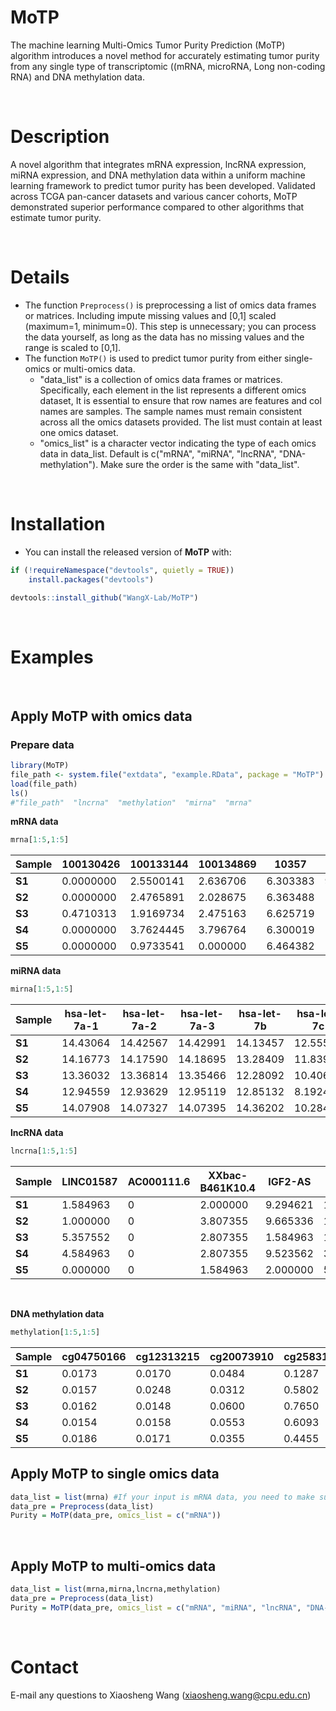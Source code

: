 # MoTP

The machine learning Multi-Omics Tumor Purity Prediction (MoTP) algorithm introduces a novel method for accurately estimating tumor purity from any single type of transcriptomic ((mRNA, microRNA, Long non-coding RNA) and DNA methylation data.



&nbsp;
&nbsp;

# Description

A novel algorithm that integrates mRNA expression, lncRNA expression, miRNA expression, and DNA methylation data within a uniform  machine learning framework to predict tumor purity has been developed.  Validated across TCGA pan-cancer datasets and various cancer cohorts,  MoTP demonstrated superior performance compared to other algorithms that estimate tumor purity.



&nbsp;

# Details

+ The function `Preprocess()` is preprocessing a list of omics data frames or matrices. Including impute missing values and [0,1] scaled (maximum=1, minimum=0). This step is unnecessary; you can process the data yourself, as long as the data has no missing values and the range is scaled to [0,1].
+ The function `MoTP()` is used to predict tumor purity from either single-omics or multi-omics data.
  + "data_list" is a collection of omics data frames or matrices. Specifically, each element in the list represents a different omics dataset, It is essential to ensure that row names are features and col names are samples. The sample names must remain consistent across all the omics datasets provided. The list must contain at least one omics dataset.
  + "omics_list" is a character vector indicating the type of each omics data in data_list. Default is c("mRNA", "miRNA", "lncRNA", "DNA-methylation"). Make sure the order is the same with "data_list".

&nbsp;
&nbsp;

# Installation

- You can install the released version of **MoTP** with:
  &nbsp;

```R
if (!requireNamespace("devtools", quietly = TRUE))
    install.packages("devtools")

devtools::install_github("WangX-Lab/MoTP")
```

&nbsp;
&nbsp;

# Examples

&nbsp;
&nbsp;

## **Apply MoTP with omics data** 

### **Prepare data**

```R
library(MoTP)
file_path <- system.file("extdata", "example.RData", package = "MoTP")
load(file_path)
ls()
#"file_path"  "lncrna"  "methylation"  "mirna"  "mrna"
```



**mRNA data**

```R
mrna[1:5,1:5]
```

| Sample | 100130426 | 100133144 | 100134869 | 10357    | 10431     |
| ------ | --------- | --------- | --------- | -------- | --------- |
| **S1** | 0.0000000 | 2.5500141 | 2.636706  | 6.303383 | 9.529827  |
| **S2** | 0.0000000 | 2.4765891 | 2.028675  | 6.363488 | 10.392884 |
| **S3** | 0.4710313 | 1.9169734 | 2.475163  | 6.625719 | 10.671783 |
| **S4** | 0.0000000 | 3.7624445 | 3.796764  | 6.300019 | 10.914296 |
| **S5** | 0.0000000 | 0.9733541 | 0.000000  | 6.464382 | 10.053460 |



**miRNA data**

```R
mirna[1:5,1:5]
```

| Sample | hsa-let-7a-1 | hsa-let-7a-2 | hsa-let-7a-3 | hsa-let-7b | hsa-let-7c |
| ------ | ------------ | ------------ | ------------ | ---------- | ---------- |
| **S1** | 14.43064     | 14.42567     | 14.42991     | 14.13457   | 12.55568   |
| **S2** | 14.16773     | 14.17590     | 14.18695     | 13.28409   | 11.83922   |
| **S3** | 13.36032     | 13.36814     | 13.35466     | 12.28092   | 10.40663   |
| **S4** | 12.94559     | 12.93629     | 12.95119     | 12.85132   | 8.19243    |
| **S5** | 14.07908     | 14.07327     | 14.07395     | 14.36202   | 10.28470   |





**lncRNA data**

```R
lncrna[1:5,1:5]
```

| Sample | **LINC01587** | **AC000111.6** | **XXbac-B461K10.4** | **IGF2-AS** | **TPTEP1** |
| ------ | ------------- | -------------- | ------------------- | ----------- | ---------- |
| **S1** | 1.584963      | 0              | 2.000000            | 9.294621    | 10.70908   |
| **S2** | 1.000000      | 0              | 3.807355            | 9.665336    | 10.05799   |
| **S3** | 5.357552      | 0              | 2.807355            | 1.584963    | 10.67772   |
| **S4** | 4.584963      | 0              | 2.807355            | 9.523562    | 3.00000    |
| **S5** | 0.000000      | 0              | 1.584963            | 2.000000    | 5.83289    |

&nbsp;

**DNA methylation data**

```R
methylation[1:5,1:5]
```

| Sample | cg04750166 | cg12313215 | cg20073910 | cg25831071 | cg20980303 |
| ------ | ---------- | ---------- | ---------- | ---------- | ---------- |
| **S1** | 0.0173     | 0.0170     | 0.0484     | 0.1287     | NA         |
| **S2** | 0.0157     | 0.0248     | 0.0312     | 0.5802     | NA         |
| **S3** | 0.0162     | 0.0148     | 0.0600     | 0.7650     | NA         |
| **S4** | 0.0154     | 0.0158     | 0.0553     | 0.6093     | NA         |
| **S5** | 0.0186     | 0.0171     | 0.0355     | 0.4455     | NA         |




## Apply MoTP to single omics data

```R
data_list = list(mrna) #If your input is mRNA data, you need to make sure the feature is Gene ID
data_pre = Preprocess(data_list)
Purity = MoTP(data_pre, omics_list = c("mRNA"))
```

&nbsp;
&nbsp;


## **Apply MoTP to multi-omics data**



```R
data_list = list(mrna,mirna,lncrna,methylation)
data_pre = Preprocess(data_list)
Purity = MoTP(data_pre, omics_list = c("mRNA", "miRNA", "lncRNA", "DNA-methylation"))
```


&nbsp;
# Contact

E-mail any questions to Xiaosheng Wang (xiaosheng.wang@cpu.edu.cn)
